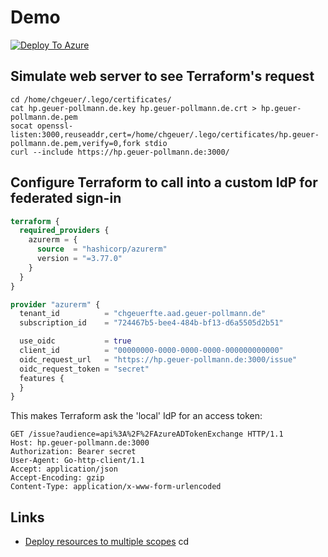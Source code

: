 # Demo

[![Deploy To Azure](https://aka.ms/deploytoazurebutton)](https://portal.azure.com/#create/Microsoft.Template/uri/https%3A%2F%2Fraw.githubusercontent.com%2Fchgeuer%2Fisv_federated_cross_tenant_access%2Fmain%2Fmain.json)



## Simulate web server to see Terraform's request

```shell
cd /home/chgeuer/.lego/certificates/
cat hp.geuer-pollmann.de.key hp.geuer-pollmann.de.crt > hp.geuer-pollmann.de.pem
socat openssl-listen:3000,reuseaddr,cert=/home/chgeuer/.lego/certificates/hp.geuer-pollmann.de.pem,verify=0,fork stdio
curl --include https://hp.geuer-pollmann.de:3000/
```

## Configure Terraform to call into a custom IdP for federated sign-in

```terraform
terraform {
  required_providers {
    azurerm = {
      source  = "hashicorp/azurerm"
      version = "=3.77.0"
    }
  }
}

provider "azurerm" {
  tenant_id          = "chgeuerfte.aad.geuer-pollmann.de"
  subscription_id    = "724467b5-bee4-484b-bf13-d6a5505d2b51"

  use_oidc           = true
  client_id          = "00000000-0000-0000-0000-000000000000"
  oidc_request_url   = "https://hp.geuer-pollmann.de:3000/issue"
  oidc_request_token = "secret"
  features {
  }
}
```

This makes Terraform ask the 'local' IdP for an access token:

```http
GET /issue?audience=api%3A%2F%2FAzureADTokenExchange HTTP/1.1
Host: hp.geuer-pollmann.de:3000
Authorization: Bearer secret
User-Agent: Go-http-client/1.1
Accept: application/json
Accept-Encoding: gzip
Content-Type: application/x-www-form-urlencoded

```

## Links

- [Deploy resources to multiple scopes](https://learn.microsoft.com/en-us/training/modules/deploy-resources-scopes-bicep/5-deploy-multiple-scopes?pivots=cli)
cd 

